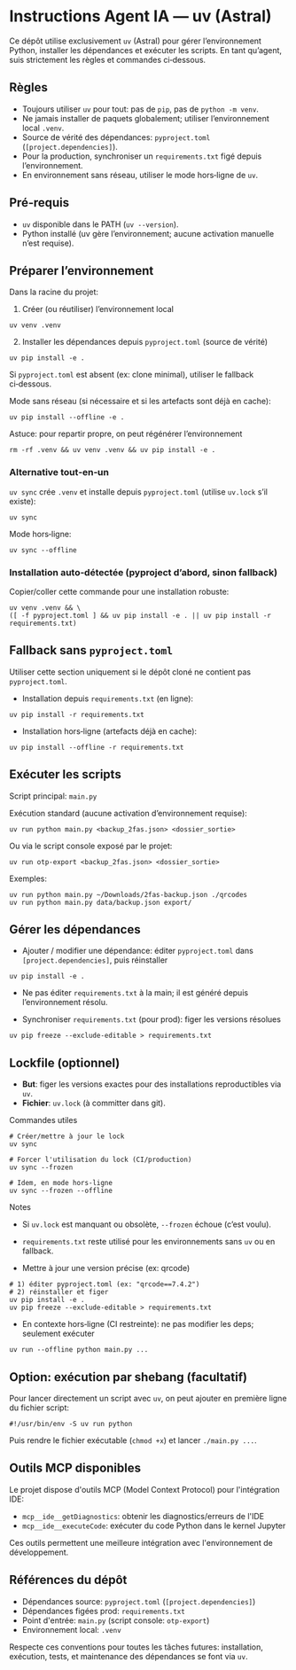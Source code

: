 # Instructions Agent IA — uv (Astral)

Ce dépôt utilise exclusivement `uv` (Astral) pour gérer l’environnement Python, installer les dépendances et exécuter les scripts. En tant qu’agent, suis strictement les règles et commandes ci‑dessous.

## Règles
- Toujours utiliser `uv` pour tout: pas de `pip`, pas de `python -m venv`.
- Ne jamais installer de paquets globalement; utiliser l’environnement local `.venv`.
- Source de vérité des dépendances: `pyproject.toml` (`[project.dependencies]`).
- Pour la production, synchroniser un `requirements.txt` figé depuis l’environnement.
- En environnement sans réseau, utiliser le mode hors‑ligne de `uv`.

## Pré‑requis
- `uv` disponible dans le PATH (`uv --version`).
- Python installé (uv gère l’environnement; aucune activation manuelle n’est requise).

## Préparer l’environnement
Dans la racine du projet:

1) Créer (ou réutiliser) l’environnement local
```
uv venv .venv
```

2) Installer les dépendances depuis `pyproject.toml` (source de vérité)
```
uv pip install -e .
```
Si `pyproject.toml` est absent (ex: clone minimal), utiliser le fallback ci‑dessous.

Mode sans réseau (si nécessaire et si les artefacts sont déjà en cache):
```
uv pip install --offline -e .
```

Astuce: pour repartir propre, on peut régénérer l’environnement
```
rm -rf .venv && uv venv .venv && uv pip install -e .
```

### Alternative tout‑en‑un
`uv sync` crée `.venv` et installe depuis `pyproject.toml` (utilise `uv.lock` s’il existe):
```
uv sync
```
Mode hors‑ligne:
```
uv sync --offline
```

### Installation auto‑détectée (pyproject d’abord, sinon fallback)
Copier/coller cette commande pour une installation robuste:
```
uv venv .venv && \
([ -f pyproject.toml ] && uv pip install -e . || uv pip install -r requirements.txt)
```

## Fallback sans `pyproject.toml`
Utiliser cette section uniquement si le dépôt cloné ne contient pas `pyproject.toml`.

- Installation depuis `requirements.txt` (en ligne):
```
uv pip install -r requirements.txt
```

- Installation hors‑ligne (artefacts déjà en cache):
```
uv pip install --offline -r requirements.txt
```

## Exécuter les scripts
Script principal: `main.py`

Exécution standard (aucune activation d’environnement requise):
```
uv run python main.py <backup_2fas.json> <dossier_sortie>
```

Ou via le script console exposé par le projet:
```
uv run otp-export <backup_2fas.json> <dossier_sortie>
```

Exemples:
```
uv run python main.py ~/Downloads/2fas-backup.json ./qrcodes
uv run python main.py data/backup.json export/
```

## Gérer les dépendances
- Ajouter / modifier une dépendance: éditer `pyproject.toml` dans `[project.dependencies]`, puis réinstaller
```
uv pip install -e .
```

- Ne pas éditer `requirements.txt` à la main; il est généré depuis l’environnement résolu.

- Synchroniser `requirements.txt` (pour prod): figer les versions résolues
```
uv pip freeze --exclude-editable > requirements.txt
```

## Lockfile (optionnel)
- **But**: figer les versions exactes pour des installations reproductibles via `uv`.
- **Fichier**: `uv.lock` (à committer dans git).

Commandes utiles
```
# Créer/mettre à jour le lock
uv sync

# Forcer l'utilisation du lock (CI/production)
uv sync --frozen

# Idem, en mode hors-ligne
uv sync --frozen --offline
```
Notes
- Si `uv.lock` est manquant ou obsolète, `--frozen` échoue (c’est voulu).
- `requirements.txt` reste utilisé pour les environnements sans `uv` ou en fallback.

- Mettre à jour une version précise (ex: qrcode)
```
# 1) éditer pyproject.toml (ex: "qrcode==7.4.2")
# 2) réinstaller et figer
uv pip install -e .
uv pip freeze --exclude-editable > requirements.txt
```

- En contexte hors‑ligne (CI restreinte): ne pas modifier les deps; seulement exécuter
```
uv run --offline python main.py ...
```

## Option: exécution par shebang (facultatif)
Pour lancer directement un script avec `uv`, on peut ajouter en première ligne du fichier script:
```
#!/usr/bin/env -S uv run python
```
Puis rendre le fichier exécutable (`chmod +x`) et lancer `./main.py ...`.

## Outils MCP disponibles
Le projet dispose d'outils MCP (Model Context Protocol) pour l'intégration IDE:
- `mcp__ide__getDiagnostics`: obtenir les diagnostics/erreurs de l'IDE
- `mcp__ide__executeCode`: exécuter du code Python dans le kernel Jupyter

Ces outils permettent une meilleure intégration avec l'environnement de développement.

## Références du dépôt
- Dépendances source: `pyproject.toml` (`[project.dependencies]`)
- Dépendances figées prod: `requirements.txt`
- Point d'entrée: `main.py` (script console: `otp-export`)
- Environnement local: `.venv`

Respecte ces conventions pour toutes les tâches futures: installation, exécution, tests, et maintenance des dépendances se font via `uv`.
